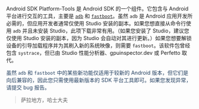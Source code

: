 Android SDK Platform-Tools 是 Android SDK 的一个组件。它包含与 Android 平台进行交互的工具，主要是 [`adb`](https://developer.android.com/studio/command-line/adb?hl=zh-cn) 和 [`fastboot`](https://android.googlesource.com/platform/system/core/+/master/fastboot/#fastboot)。虽然 `adb` 是 Android 应用开发所必需的，但应用开发者通常仅使用 Studio 安装的副本。如果您想直接从命令行使用 `adb` 并且未安装 Studio，此项下载非常有用。（如果您安装了 Studio，建议您仅使用 Studio 安装的副本，因为 Studio 会自动对其进行更新。）如果您想要解锁设备的引导加载程序并为其刷入新的系统映像，则需要 `fastboot`。该软件包曾经包含 `systrace`，但已由 Studio 性能分析器、gpuinspector.dev 或 Perfetto 取代。

<font color="#244061">虽然 `adb` 和 `fastboot` 中的某些新功能仅适用于较新的 Android 版本，但它们是向后兼容的，因此您只需使用最新版本的 SDK 平台工具即可。如果您发现异常，请提交 bug 报告。</font>
> 萨拉地方，哈士大夫